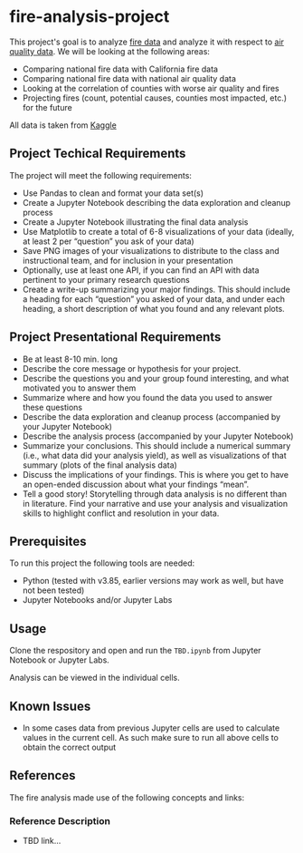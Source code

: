 # fire-analysis-project

This project's goal is to analyze [fire data](https://www.kaggle.com/rtatman/188-million-us-wildfires) and analyze it with respect to [air quality data](https://www.kaggle.com/epa/epa-historical-air-quality). We will be looking at the following areas:

* Comparing national fire data with California fire data
* Comparing national fire data with national air quality data
* Looking at the correlation of counties with worse air quality and fires
* Projecting fires (count, potential causes, counties most impacted, etc.) for the future

All data is taken from [Kaggle](https://www.kaggle.com)

## Project Techical Requirements

The project will meet the following requirements:

* Use Pandas to clean and format your data set(s)
* Create a Jupyter Notebook describing the data exploration and cleanup process
* Create a Jupyter Notebook illustrating the final data analysis
* Use Matplotlib to create a total of 6-8 visualizations of your data (ideally, at least 2 per “question” you ask of your data)
* Save PNG images of your visualizations to distribute to the class and instructional team, and for inclusion in your presentation
* Optionally, use at least one API, if you can find an API with data pertinent to your primary research questions
* Create a write-up summarizing your major findings. This should include a heading for each “question” you asked of your data, and under each heading, a short description of what you found and any relevant plots.

## Project Presentational Requirements

* Be at least 8-10 min. long
* Describe the core message or hypothesis for your project.
* Describe the questions you and your group found interesting, and what motivated you to answer them
* Summarize where and how you found the data you used to answer these questions
* Describe the data exploration and cleanup process (accompanied by your Jupyter Notebook)
* Describe the analysis process (accompanied by your Jupyter Notebook)
* Summarize your conclusions. This should include a numerical summary (i.e., what data did your analysis yield), as well as visualizations of that summary (plots of the final analysis data)
* Discuss the implications of your findings. This is where you get to have an open-ended discussion about what your findings “mean”.
* Tell a good story! Storytelling through data analysis is no different than in literature. Find your narrative and use your analysis and visualization skills to highlight conflict and resolution in your data.

## Prerequisites

To run this project the following tools are needed:

* Python (tested with v3.85, earlier versions may work as well, but have not been tested)
* Jupyter Notebooks and/or Jupyter Labs

## Usage

Clone the respository and open and run the `TBD.ipynb` from Jupyter Notebook or Jupyter Labs.

Analysis can be viewed in the individual cells.

## Known Issues

* In some cases data from previous Jupyter cells are used to calculate values in the current cell. As such make sure to run all above cells to obtain the correct output

## References

The fire analysis made use of the following concepts and links:

### Reference Description

* TBD link...
